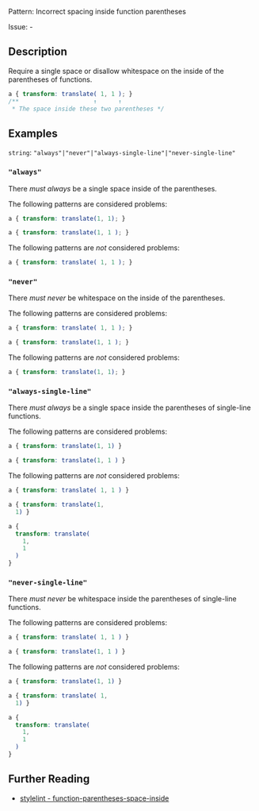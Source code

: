 Pattern: Incorrect spacing inside function parentheses

Issue: -

## Description

Require a single space or disallow whitespace on the inside of the parentheses of functions.

```css
a { transform: translate( 1, 1 ); }
/**                     ↑      ↑
 * The space inside these two parentheses */
```

## Examples

`string`: `"always"|"never"|"always-single-line"|"never-single-line"`

### `"always"`

There _must always_ be a single space inside of the parentheses.

The following patterns are considered problems:

```css
a { transform: translate(1, 1); }
```

```css
a { transform: translate(1, 1 ); }
```

The following patterns are _not_ considered problems:

```css
a { transform: translate( 1, 1 ); }
```

### `"never"`

There _must never_ be whitespace on the inside of the parentheses.

The following patterns are considered problems:

```css
a { transform: translate( 1, 1 ); }
```

```css
a { transform: translate(1, 1 ); }
```

The following patterns are _not_ considered problems:

```css
a { transform: translate(1, 1); }
```

### `"always-single-line"`

There _must always_ be a single space inside the parentheses of single-line functions.

The following patterns are considered problems:

```css
a { transform: translate(1, 1) }
```

```css
a { transform: translate(1, 1 ) }
```

The following patterns are _not_ considered problems:

```css
a { transform: translate( 1, 1 ) }
```

```css
a { transform: translate(1,
  1) }
```

```css
a {
  transform: translate(
    1,
    1
  )
}
```

### `"never-single-line"`

There _must never_ be whitespace inside the parentheses of single-line functions.

The following patterns are considered problems:

```css
a { transform: translate( 1, 1 ) }
```

```css
a { transform: translate(1, 1 ) }
```

The following patterns are _not_ considered problems:

```css
a { transform: translate(1, 1) }
```

```css
a { transform: translate( 1,
  1) }
```

```css
a {
  transform: translate(
    1,
    1
  )
}
```

## Further Reading

* [stylelint - function-parentheses-space-inside](https://stylelint.io/user-guide/rules/function-parentheses-space-inside)